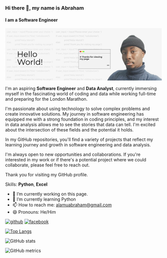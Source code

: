 ### Hi there 👋, my name is Abraham
#### I am a Software Engineer
![I am a Software Engineer](https://github.com/BabaJD/BabaJD/blob/main/Babajide%20Abraham%20Alamu.jpeg)

I'm an aspiring **Software Engineer** and **Data Analyst**, currently immersing myself in the fascinating world of coding and data while working full-time and preparing for the London Marathon. 

I'm passionate about using technology to solve complex problems and create innovative solutions. My journey in software engineering has equipped me with a strong foundation in coding principles, and my interest in data analysis allows me to see the stories that data can tell. I'm excited about the intersection of these fields and the potential it holds.

In my GitHub repositories, you'll find a variety of projects that reflect my learning journey and growth in software engineering and data analysis.

I'm always open to new opportunities and collaborations. If you're interested in my work or if there's a potential project where we could collaborate, please feel free to reach out.

Thank you for visiting my GitHub profile.

Skills: **Python**, **Excel**

- 🔭 I’m currently working on this page. 
- 🌱 I’m currently learning Python 
- 📫 How to reach me: alamuabraham@gmail.com 
- 😄 Pronouns: He/Him 


[<img src='https://cdn.jsdelivr.net/npm/simple-icons@3.0.1/icons/github.svg' alt='github' height='40'>](https://github.com/BabaJD)  [<img src='https://cdn.jsdelivr.net/npm/simple-icons@3.0.1/icons/facebook.svg' alt='facebook' height='40'>](https://www.facebook.com/babajidealamu.a/)  

[![Top Langs](https://github-readme-stats.vercel.app/api/top-langs/?username=BabaJD)](https://github.com/anuraghazra/github-readme-stats)

![GitHub stats](https://github-readme-stats.vercel.app/api?username=BabaJD&show_icons=true)  

![GitHub metrics](https://metrics.lecoq.io/BabaJD)  


